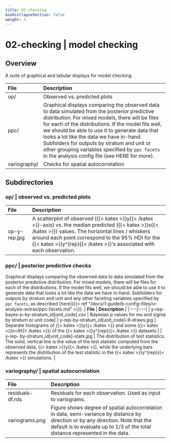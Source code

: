 ```yaml
---
title: 02-checking
bookCollapseSection: false
weight: 3
---
```


# 02-checking | model checking

## Overview

A suite of graphical and tabular displays for model checking.

| __File__ | __Description__ |
|:---|:---|
| op/ | Observed vs. predicted plots |
| ppc/ | Graphical displays comparing the observed data to data simulated from the posterior predictive distribution. For mixed models, there will be files for each of the distributions. If the model fits well, we should be able to use it to generate data that looks a lot like the data we have in-hand. Subfolders for outputs by stratum and unit or other grouping variables specified by `ppc facets` in the analysis config file (see HERE for more). |
| variography/ | Checks for spatial autocorrelation  |

## Subdirectories

### op/ | observed vs. predicted plots

| __File__ | __Description__ |
|:---|:---|
| op-y-rep.jpg | A scatterplot of observed ({{< katex >}}y{{< /katex >}}-axis) vs. the median predicted ({{< katex >}}x{{< /katex >}}) values. The horizontal lines / whiskers around each point correspond to the 95% HDI for the {{< katex >}}y^{rep}{{< /katex >}}'s associated with each observation. |

### ppc/ | posterior predictive checks
Graphical displays comparing the observed data to data simulated from the posterior predictive distribution. For mixed models, there will be files for each of the distributions. If the model fits well, we should be able to use it to generate data that looks a lot like the data we have in-hand.
Subfolders for outputs by stratum and unit and any other faceting variables specified by `ppc facets`, as described [here]({{< ref "/docs/1-guide/b-config-files/iv-analysis-extras/ppc-facets.md" >}}).
| __File__ | __Description__ |
|:---|:---|
| y-rep-bayes-p-by-stratum_id[unit_code].csv |  Bayesian p values for mu and sigma by stratum or unit code|
| y-rep-by-stratum_id[unit_code]-9-draws.jpg | Separate histograms of {{< katex >}}y{{< /katex >}} and some ({{< katex >}}n=9{{< /katex >}}) of the {{< katex >}}y^{rep}{{< /katex >}} datasets |
| y-rep- by-stratum_id[unit_code]-stats.jpg | The distribution of test statistics. The solid, vertical line is the value of the test statistic computed from the observed data, {{< katex >}}y{{< /katex >}}, while the underlying bars represents the distribution of the test statistic in the {{< katex >}}y^{rep}{{< /katex >}} simulations. |

### variography/ | spatial autocorrelation
 
| __File__ | __Description__ |
|:---|:---|
| residuals-df.rds | Residuals for each observation. Used as input to variograms. |
| variograms.png | Figure shows degree of spatial autocorrelation in data, semi-variance by distance by direction or by any direction. Note that the default is to evaluate up to 1/3 of the total distance represented in the data. |
